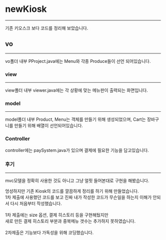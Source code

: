 # newKiosk

---

기존 키오스크 보다 코드를 정리해 보았습니다.

## vo

---

vo폴더 내부 PProject.java에는 Menu와 각종 Produce들이 선언 되어있습니다.

### view

---
view폴더 내부 viewer.java에는 각 상황에 맞는 메뉴판이 출력되는 화면입니다.

### model 

---
model폴더 내부 Product, Menu는 객체를 만들기 위해 생성되었으며, Cart는 장바구니를 만들기 위해 배열이 선언되어있습니다.

### Controller
controller에는 paySystem.java가 있으며 결제에 필요한 기능을 담고있습니다.



### 후기

---
mvc모델을 정확히 사용한 것도 아니고 그냥 얼핏 들어본대로 구현을 해봤습니다. <br>

엉성하지만 기존 Kiosk의 코드를 깔끔하게 정리를 하기 위해 만들었습니다.
<br>
1차 제출에 사용했던 코드를 보고 진짜 내가 작성한 코드가 무슨일을 하는지 이해가 안되서
다시 처음부터 작성했습니다.
<br><br>
1차 제출에는 size 옵션, 결제 히스토리 등을 구현해뒀지만
<br>
새로 만든 결제 히스토리 부분과 중복메뉴 갯수는 추가하지 못하였습니다.
<br><br>
2차제출은 기능보다 가독성을 위해 코딩했습니다.<br>

